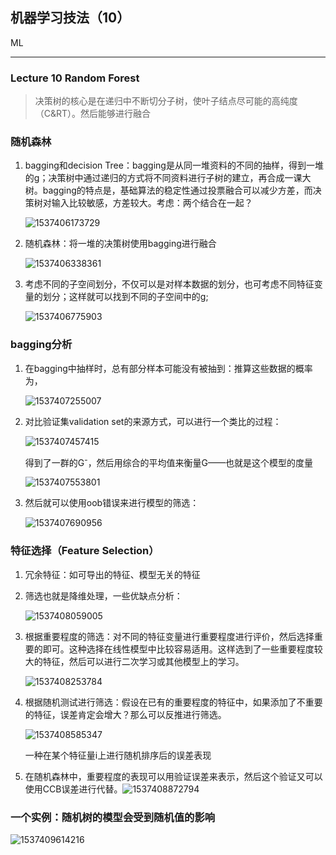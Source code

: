 ## 机器学习技法（10）

ML

---

### Lecture 10 Random Forest

> 决策树的核心是在递归中不断切分子树，使叶子结点尽可能的高纯度（C&RT）。然后能够进行融合

### 随机森林

1. bagging和decision Tree：bagging是从同一堆资料的不同的抽样，得到一堆的g；决策树中通过递归的方式将不同资料进行子树的建立，再合成一课大树。bagging的特点是，基础算法的稳定性通过投票融合可以减少方差，而决策树对输入比较敏感，方差较大。考虑：两个结合在一起？

   ![1537406173729](assets/1537406173729.png)

2. 随机森林：将一堆的决策树使用bagging进行融合

   ![1537406338361](assets/1537406338361.png)

3. 考虑不同的子空间划分，不仅可以是对样本数据的划分，也可考虑不同特征变量的划分；这样就可以找到不同的子空间中的g;

   ![1537406775903](assets/1537406775903.png)



### bagging分析

1. 在bagging中抽样时，总有部分样本可能没有被抽到：推算这些数据的概率为，

   ![1537407255007](assets/1537407255007.png)

2. 对比验证集validation set的来源方式，可以进行一个类比的过程：

   ![1537407457415](assets/1537407457415.png)

   得到了一群的G<sup>-</sup>，然后用综合的平均值来衡量G——也就是这个模型的度量

   ![1537407553801](assets/1537407553801.png)

3. 然后就可以使用oob错误来进行模型的筛选：

   ![1537407690956](assets/1537407690956.png)



### 特征选择（Feature Selection）

1. 冗余特征：如可导出的特征、模型无关的特征

2. 筛选也就是降维处理，一些优缺点分析：

   ![1537408059005](assets/1537408059005.png)

3. 根据重要程度的筛选：对不同的特征变量进行重要程度进行评价，然后选择重要的即可。这种选择在线性模型中比较容易适用。这样选到了一些重要程度较大的特征，然后可以进行二次学习或其他模型上的学习。

   ![1537408253784](assets/1537408253784.png)

4. 根据随机测试进行筛选：假设在已有的重要程度的特征中，如果添加了不重要的特征，误差肯定会增大？那么可以反推进行筛选。

   ![1537408585347](assets/1537408585347.png)

   一种在某个特征量i上进行随机排序后的误差表现

5. 在随机森林中，重要程度的表现可以用验证误差来表示，然后这个验证又可以使用CCB误差进行代替。![1537408872794](assets/1537408872794.png)



### 一个实例：随机树的模型会受到随机值的影响

![1537409614216](assets/1537409614216.png)
